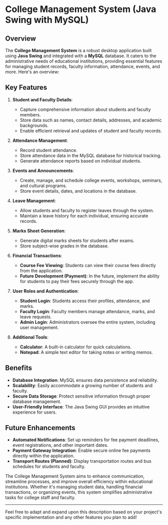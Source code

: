 # College Management System (Java Swing with MySQL)

## Overview
The **College Management System** is a robust desktop application built using **Java Swing** and integrated with a **MySQL** database. It caters to the administrative needs of educational institutions, providing essential features for managing student records, faculty information, attendance, events, and more. Here's an overview:

## Key Features

1. **Student and Faculty Details**:
   - Capture comprehensive information about students and faculty members.
   - Store data such as names, contact details, addresses, and academic backgrounds.
   - Enable efficient retrieval and updates of student and faculty records.

2. **Attendance Management**:
   - Record student attendance.
   - Store attendance data in the MySQL database for historical tracking.
   - Generate attendance reports based on individual students.

3. **Events and Announcements**:
   - Create, manage, and schedule college events, workshops, seminars, and cultural programs.
   - Store event details, dates, and locations in the database.

4. **Leave Management**:
   - Allow students and faculty to register leaves through the system.
   - Maintain a leave history for each individual, ensuring accurate records.

5. **Marks Sheet Generation**:
   - Generate digital marks sheets for students after exams.
   - Store subject-wise grades in the database.

6. **Financial Transactions**:
   - **Course Fee Viewing**: Students can view their course fees directly from the application.
   - **Future Development (Payment)**: In the future, implement the ability for students to pay their fees securely through the app.

7. **User Roles and Authentication**:
   - **Student Login**: Students access their profiles, attendance, and marks.
   - **Faculty Login**: Faculty members manage attendance, marks, and leave requests.
   - **Admin Login**: Administrators oversee the entire system, including user management.

8. **Additional Tools**:
   - **Calculator**: A built-in calculator for quick calculations.
   - **Notepad**: A simple text editor for taking notes or writing memos.

## Benefits
- **Database Integration**: MySQL ensures data persistence and reliability.
- **Scalability**: Easily accommodate a growing number of students and faculty.
- **Secure Data Storage**: Protect sensitive information through proper database management.
- **User-Friendly Interface**: The Java Swing GUI provides an intuitive experience for users.

## Future Enhancements
- **Automated Notifications**: Set up reminders for fee payment deadlines, event registrations, and other important dates.
- **Payment Gateway Integration**: Enable secure online fee payments directly within the application.
- **Transport Routes (Planned)**: Display transportation routes and bus schedules for students and faculty.

The College Management System aims to enhance communication, streamline processes, and improve overall efficiency within educational institutions. Whether it's managing student data, handling financial transactions, or organizing events, this system simplifies administrative tasks for college staff and faculty.

---

Feel free to adapt and expand upon this description based on your project's specific implementation and any other features you plan to add! 
